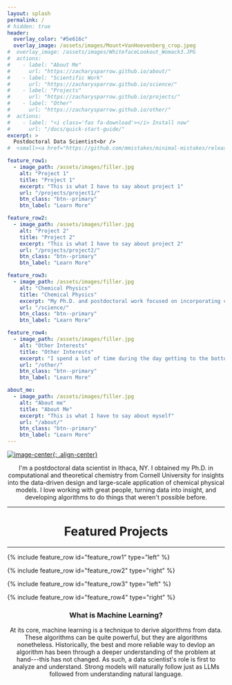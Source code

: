 ```yaml
---
layout: splash
permalink: /
# hidden: true
header:
  overlay_color: "#5e616c"
  overlay_image: /assets/images/Mount+VanHoevenberg_crop.jpeg
#  overlay_image: /assets/images/WhitefaceLookout_Womack3.JPG
#  actions:
#    - label: "About Me"
#      url: "https://zacharysparrow.github.io/about/"
#    - label: "Scientific Work"
#      url: "https://zacharysparrow.github.io/science/"
#    - label: "Projects"
#      url: "https://zacharysparrow.github.io/projects/"
#    - label: "Other"
#      url: "https://zacharysparrow.github.io/other/"
#  actions:
#    - label: "<i class='fas fa-download'></i> Install now"
#      url: "/docs/quick-start-guide/"
excerpt: >
  Postdoctoral Data Scientist<br />
#  <small><a href="https://github.com/mmistakes/minimal-mistakes/releases/tag/4.24.0">Latest release v4.24.0</a></small>

feature_row1:
  - image_path: /assets/images/filler.jpg
    alt: "Project 1"
    title: "Project 1"
    excerpt: "This is what I have to say about project 1"
    url: "/projects/project1/"
    btn_class: "btn--primary"
    btn_label: "Learn More"

feature_row2:
  - image_path: /assets/images/filler.jpg
    alt: "Project 2"
    title: "Project 2"
    excerpt: "This is what I have to say about project 2"
    url: "/projects/project2/"
    btn_class: "btn--primary"
    btn_label: "Learn More"

feature_row3:
  - image_path: /assets/images/filler.jpg
    alt: "Chemical Physics"
    title: "Chemical Physics"
    excerpt: "My Ph.D. and postdoctoral work focused on incorporating chemical data into chemical and quantum mechanical models, and the development of algorithms that allow application of those models to very large systems. Some of my more recent projects include developing a ML model to predict polymer properties and facilitate recycling, using deep-learning-based molecular dynamics to uncover fundamental diffusion mechanisms in water, the construction and analysis of benchmark quantum chemical databases, and the development of extremely fast (linear scaling) algorithms for simulating large-scale systems."
    url: "/science/"
    btn_class: "btn--primary"
    btn_label: "Learn More"

feature_row4:
  - image_path: /assets/images/filler.jpg
    alt: "Other Interests"
    title: "Other Interests"
    excerpt: "I spend a lot of time during the day getting to the bottom of things, one way or another. Naturally, I like to balance that out with activities that often involve getting to the top of things---rock climbing, hiking, and running (Ithaca has so many hills!). If you're interested in granola recipes, my progress towards completing the Adirondack 46ers, or some nice pictures of rocks, then this is where to look!"
    url: "/other/"
    btn_class: "btn--primary"
    btn_label: "Learn More"

about_me:
  - image_path: /assets/images/filler.jpg
    alt: "About me"
    title: "About Me"
    excerpt: "This is what I have to say about myself"
    url: "/about/"
    btn_class: "btn--primary"
    btn_label: "Learn More"
---
```


[![image-center](https://wsrv.nl/?url=https://github.com/zacharysparrow/zacharysparrow.github.io/blob/master/assets/images/bio-photo.jpg?raw=true&h=200&w=200&fit=cover&mask=circle&maxage=7d){: .align-center}](https://zacharysparrow.github.io/about/)

<p style="text-align:center;">I'm a postdoctoral data scientist in Ithaca, NY. I obtained my Ph.D. in computational and theoretical chemistry from Cornell University for insights into the data-driven design and large-scale application of chemical physical models. I love working with great people, turning data into insight, and developing algorithms to do things that weren't possible before.</p>

<hr>
<h1 style="text-align:center;">Featured Projects</h1>
<hr>

{% include feature_row id="feature_row1" type="left" %}

{% include feature_row id="feature_row2" type="right" %}

{% include feature_row id="feature_row3" type="left" %}

{% include feature_row id="feature_row4" type="right" %}

<h3 style="text-align:center;">What is Machine Learning?</h3>
<p style="text-align:center;">At its core, machine learning is a technique to derive algorithms from data. These algorithms can be quite powerful, but they are algorithms nonetheless. Historically, the best and more reliable way to devlop an algorithm has been through a deeper understanding of the problem at hand---this has not changed. As such, a data scientist's role is first to analyze and understand. Strong models will naturally follow just as LLMs followed from understanding natural language.
